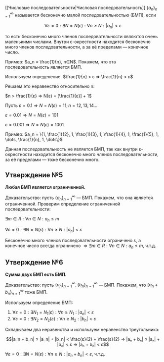 [[Числовые последовательности|Числовая последовательность]] $\{a_n\}^{∞}_{n=1}$ называется бесконечно малой последовательностью (БМП), если

$$∀ ε = 0 : ∃ N = N(ε) : ∀n ≥ N : |a_n| < ε$$

то есть бесконечно много членов последовательности являются очень маленькими числами. Внутри ε-окрестности находится бесконечно много членов последовательности, а за её пределами — конечное число.

Пример: $a_n = \frac{1}{n}, n∈N$. Покажем, что эта последовательность является БМП.

Используем определение. $\frac{1}{n} < ε ⇒ \frac{1}{n} < ε$ 

Решаем это неравенство относительно n:

$n > \frac{1}{ε} ⇒ N(ε) = [\frac{1}{ε}] + 1$

Пусть $ε = 0.1 ⇒ N = N(ε) = 11; n = 12, 13, 14\dots$

$ε = 0.01 ⇒ N = N(ε) = 101$

$ε = 0.001 ⇒ N = N(ε) = 1001$

Пример: $a_n = \{1, \frac{1}{2}, 1, \frac{1}{3}, 1, \frac{1}{4}, 1, \frac{1}{5}, 1, \dots, \frac{1}{n}, 1, \dots\}$

Данная последовательность не является БМП, так как внутри ε-окрестности находится бесконечно много членов последовательности, за её пределами — тоже бесконечно много.
## Утверждение №5
**Любая БМП является ограниченной.**

Доказательство: пусть $\{a_n\}^{∞}_{n=1}$ — БМП. Покажем, что она является ограниченной. Проверим определение ограниченной последовательности:

$∃ m ∈ R : ∀ n ∈ N : a_n ≤ m$

$∀ ε = 0 : ∃ N = N(ε) : ∀ n ≥ N : |a_n| < ε$

Бесконечно много членов последовательности ограничено ε, а конечное число всегда ограничено $⇒ ∃ m ∈ R : ∀ n ∈ N : a_n ≤ m$, ч.т.д.
## Утверждение №6
**Сумма двух БМП есть БМП.**

Доказательство: пусть $\{a_n\}^{∞}_{n=1}, \{b_n\}^{∞}_{n=1}$ — БМП. Покажем, что $\{a_n+b_n\}^{∞}_{n=1}$ тоже БМП.

Используем определение БМП:

1. $∀ ε = 0 : ∃ N_1 = N_1(ε) : ∀ n ≥ N_1 : |a_n| < ε$
2. $∀ ε = 0 : ∃ N_2 = N_2(ε) : ∀ n ≥ N_2 : |b_n| < ε$

Складываем два неравенства и используем неравенство треугольника:

$$|a_n + b_n| ≤ |a_n| + |b_n| < \frac{ε}{2} + \frac{ε}{2} ⇒ |aₙ + bₙ| ≤ |aₙ| + |bₙ| < ε ⇒ |aₙ + bₙ| < ε$$

$∀ ε = 0 : ∃ N = N(ε) : ∀ n ≥ N : |a_n + b_n| < ε$, ч.т.д.